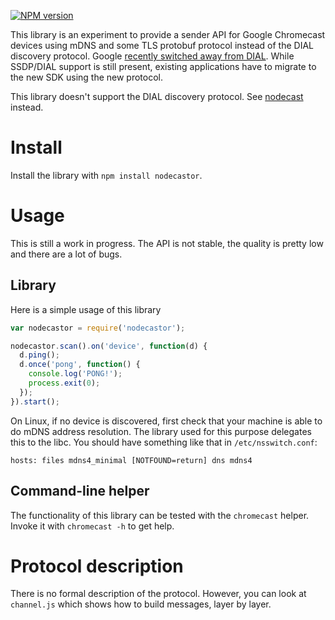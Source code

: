 [![NPM version](https://badge.fury.io/js/nodecastor.png)](http://badge.fury.io/js/nodecastor)

This library is an experiment to provide a sender API for Google
Chromecast devices using mDNS and some TLS protobuf protocol instead
of the DIAL discovery protocol. Google
[recently switched away from DIAL][1]. While SSDP/DIAL support is
still present, existing applications have to migrate to the new SDK
using the new protocol.

This library doesn't support the DIAL discovery protocol. See
[nodecast][] instead.

[1]: https://plus.google.com/+SebastianMauer/posts/83hTniKEDwN
[nodecast]: https://github.com/wearefractal/nodecast

# Install

Install the library with `npm install nodecastor`.

# Usage

This is still a work in progress. The API is not stable, the quality
is pretty low and there are a lot of bugs.

## Library

Here is a simple usage of this library

```javascript
var nodecastor = require('nodecastor');

nodecastor.scan().on('device', function(d) {
  d.ping();
  d.once('pong', function() {
    console.log('PONG!');
    process.exit(0);
  });
}).start();
```

On Linux, if no device is discovered, first check that your machine is
able to do mDNS address resolution. The library used for this purpose
delegates this to the libc. You should have something like that in
`/etc/nsswitch.conf`:

    hosts: files mdns4_minimal [NOTFOUND=return] dns mdns4

## Command-line helper

The functionality of this library can be tested with the `chromecast`
helper. Invoke it with `chromecast -h` to get help.

# Protocol description

There is no formal description of the protocol. However, you can look
at `channel.js` which shows how to build messages, layer by layer.
